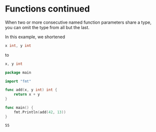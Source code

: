 # Functions continued

When two or more consecutive named function parameters share a type,
you can omit the type from all but the last.

In this example, we shortened

```go
x int, y int
```

to

```go
x, y int
```

```go title="functions-continued.go"
package main

import "fmt"

func add(x, y int) int {
	return x + y
}

func main() {
	fmt.Println(add(42, 13))
}
```

```text title="Output"
55
```
